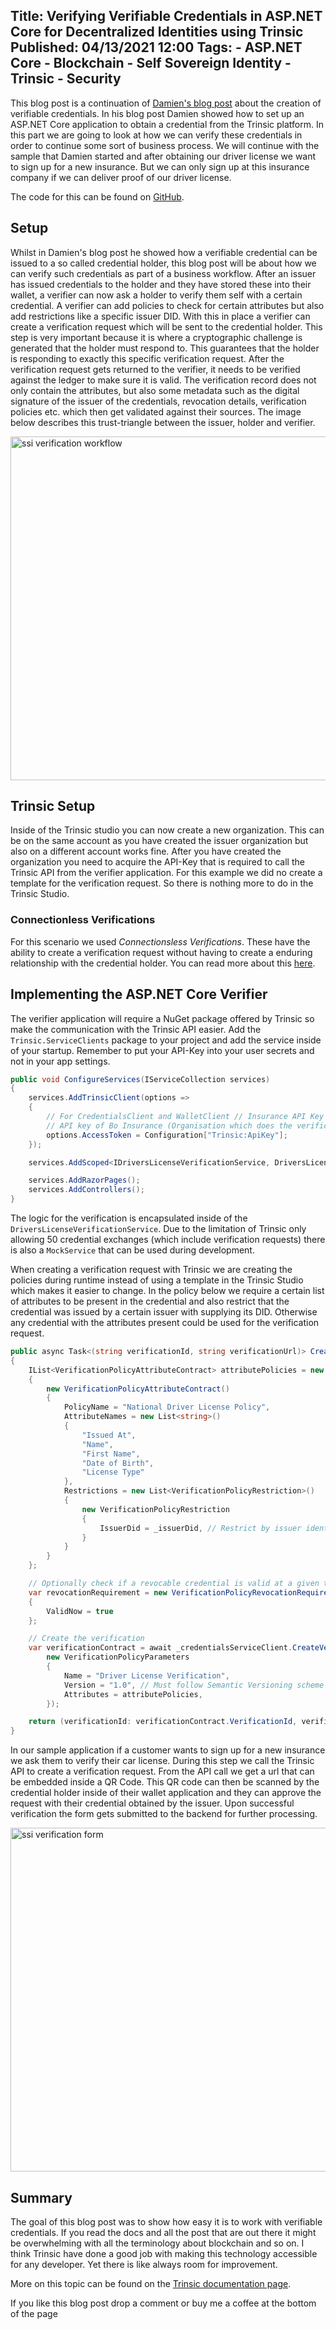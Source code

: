 Title: Verifying Verifiable Credentials in ASP.NET Core for Decentralized Identities using Trinsic
Published: 04/13/2021 12:00
Tags: 
    - ASP.NET Core
    - Blockchain
    - Self Sovereign Identity
    - Trinsic
    - Security
---

This blog post is a continuation of [Damien's blog post](https://damienbod.com/2021/04/05/creating-verifiable-credentials-in-asp-net-core-for-decentralized-identities-using-trinsic/) about the creation of verifiable credentials. In his blog post Damien showed how to set up an ASP.NET Core application to obtain a credential from the Trinsic platform. In this part we are going to look at how we can verify these credentials in order to continue some sort of business process. We will continue with the sample that Damien started and after obtaining our driver license we want to sign up for a new insurance. But we can only sign up at this insurance company if we can deliver proof of our driver license.

The code for this can be found on [GitHub](https://github.com/swiss-ssi-group/TrinsicAspNetCore).

## Setup

Whilst in Damien's blog post he showed how a verifiable credential can be issued to a so called credential holder, this blog post will be about how we can verify such credentials as part of a business workflow. After an issuer has issued credentials to the holder and they have stored these into their wallet, a verifier can now ask a holder to verify them self with a certain credential. A verifier can add policies to check for certain attributes but also add restrictions like a specific issuer DID. With this in place a verifier can create a verification request which will be sent to the credential holder. This step is very important because it is where a cryptographic challenge is generated that the holder must respond to. This guarantees that the holder is responding to exactly this specific verification request. After the verification request gets returned to the verifier, it needs to be verified against the ledger to make sure it is valid. The verification record does not only contain the attributes, but also some metadata such as the digital signature of the issuer of the credentials, revocation details, verification policies etc. which then get validated against their sources. The image below describes this trust-triangle between the issuer, holder and verifier.

<div class="text-center w-100">
    <img src="/posts/images/ssi-verification-workflow.png" alt="ssi verification workflow" width="550" />
</div>

## Trinsic Setup

Inside of the Trinsic studio you can now create a new organization. This can be on the same account as you have created the issuer organization but also on a different account works fine. After you have created the organization you need to acquire the API-Key that is required to call the Trinsic API from the verifier application. For this example we did no create a template for the verification request. So there is nothing more to do in the Trinsic Studio.

### Connectionless Verifications

For this scenario we used _Connectionsless Verifications_. These have the ability to create a verification request without having to create a enduring relationship with the credential holder. You can read more about this [here](https://docs.trinsic.id/docs/verifications-1#connectionless-verifications).

## Implementing the ASP.NET Core Verifier

The verifier application will require a NuGet package offered by Trinsic so make the communication with the Trinsic API easier. Add the `Trinsic.ServiceClients` package to your project and add the service inside of your startup. Remember to put your API-Key into your user secrets and not in your app settings.

```csharp
public void ConfigureServices(IServiceCollection services)
{
    services.AddTrinsicClient(options =>
    {
        // For CredentialsClient and WalletClient // Insurance API Key
        // API key of Bo Insurance (Organisation which does the verification)
        options.AccessToken = Configuration["Trinsic:ApiKey"];
    });

    services.AddScoped<IDriversLicenseVerificationService, DriversLicenseVerificationService>();

    services.AddRazorPages();
    services.AddControllers();
}
```

The logic for the verification is encapsulated inside of the `DriversLicenseVerificationService`. Due to the limitation of Trinsic only allowing 50 credential exchanges (which include verification requests) there is also a `MockService` that can be used during development.

When creating a verification request with Trinsic we are creating the policies during runtime instead of using a template in the Trinsic Studio which makes it easier to change. In the policy below we require a certain list of attributes to be present in the credential and also restrict that the credential was issued by a certain issuer with supplying its DID. Otherwise any credential with the attributes present could be used for the verification request.

```csharp
public async Task<(string verificationId, string verificationUrl)> CreateVerificationRequest()
{
    IList<VerificationPolicyAttributeContract> attributePolicies = new List<VerificationPolicyAttributeContract>()
    {
        new VerificationPolicyAttributeContract()
        {
            PolicyName = "National Driver License Policy",
            AttributeNames = new List<string>()
            {
                "Issued At",
                "Name",
                "First Name",
                "Date of Birth",
                "License Type"
            },
            Restrictions = new List<VerificationPolicyRestriction>()
            {
                new VerificationPolicyRestriction
                {
                    IssuerDid = _issuerDid, // Restrict by issuer identifier
                }
            }
        }
    };

    // Optionally check if a revocable credential is valid at a given time
    var revocationRequirement = new VerificationPolicyRevocationRequirement()
    {
        ValidNow = true
    };

    // Create the verification
    var verificationContract = await _credentialsServiceClient.CreateVerificationFromParametersAsync(
        new VerificationPolicyParameters
        {
            Name = "Driver License Verification",
            Version = "1.0", // Must follow Semantic Versioning scheme (https://semver.org),
            Attributes = attributePolicies,
        });

    return (verificationId: verificationContract.VerificationId, verificationUrl: verificationContract.VerificationRequestUrl);
}
```

In our sample application if a customer wants to sign up for a new insurance we ask them to verify their car license. During this step we call the Trinsic API to create a verification request. From the API call we get a url that can be embedded inside a QR Code. This QR code can then be scanned by the credential holder inside of their wallet application and they can approve the request with their credential obtained by the issuer. Upon successful verification the form gets submitted to the backend for further processing.

<div class="text-center w-100">
    <img src="/posts/images/ssi-verify-form.png" alt="ssi verification form" width="550" />
</div>

## Summary

The goal of this blog post was to show how easy it is to work with verifiable credentials. If you read the docs and all the post that are out there it might be overwhelming with all the terminology about blockchain and so on. I think Trinsic have done a good job with making this technology accessible for any developer. Yet there is like always room for improvement.

More on this topic can be found on the [Trinsic documentation page](https://docs.trinsic.id/docs/verifications-1).

If you like this blog post drop a comment or buy me a coffee at the bottom of the page <i class="fa fa-coffee"></i>
